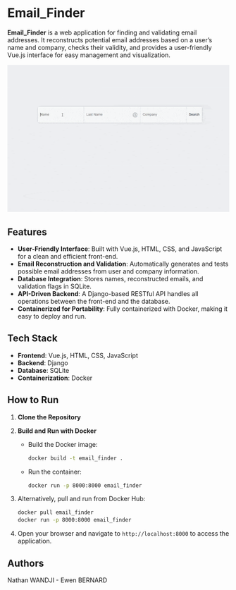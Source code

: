 # Email_Finder  

**Email_Finder** is a web application for finding and validating email addresses. It reconstructs potential email addresses based on a user’s name and company, checks their validity, and provides a user-friendly Vue.js interface for easy management and visualization.  

![](https://github.com/EwenBernard/Email_Finder/blob/main/demo_gif.gif)

## Features  
- **User-Friendly Interface**: Built with Vue.js, HTML, CSS, and JavaScript for a clean and efficient front-end.  
- **Email Reconstruction and Validation**: Automatically generates and tests possible email addresses from user and company information.  
- **Database Integration**: Stores names, reconstructed emails, and validation flags in SQLite.  
- **API-Driven Backend**: A Django-based RESTful API handles all operations between the front-end and the database.  
- **Containerized for Portability**: Fully containerized with Docker, making it easy to deploy and run.  

## Tech Stack  
- **Frontend**: Vue.js, HTML, CSS, JavaScript  
- **Backend**: Django  
- **Database**: SQLite  
- **Containerization**: Docker  

## How to Run  
1. **Clone the Repository**  

2. **Build and Run with Docker**  
   - Build the Docker image:  
     ```bash  
     docker build -t email_finder .  
     ```  
   - Run the container:  
     ```bash  
     docker run -p 8000:8000 email_finder  
     ```  

3. Alternatively, pull and run from Docker Hub:  
   ```bash  
   docker pull email_finder  
   docker run -p 8000:8000 email_finder  
   ```  

4. Open your browser and navigate to `http://localhost:8000` to access the application.  

## Authors  
Nathan WANDJI - Ewen BERNARD



